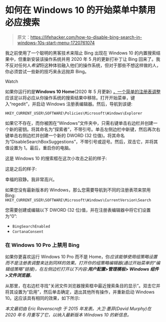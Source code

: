 # 如何在 Windows 10 的开始菜单中禁用必应搜索

> 原文：<https://lifehacker.com/how-to-disable-bing-search-in-windows-10s-start-menu-1720761074>

我之前使用了一个聪明的黑客技术来阻止 Bing 出现在 Windows 10 的内置搜索结果中，但重新安装该操作系统并用 2020 年 5 月的更新打补丁让 Bing 回来了。我不反对任何人*希望*将这种体验融入他们的操作系统，但对于那些不想这样做的人，你必须尝试一些新的技巧来永远抛弃 Bing。

Watch

如果你运行的是**Windows 10 Home**(2020 年 5 月更新) [，一个简单的注册表调整](https://superuser.com/posts/1531112/revisions) 应该足以将必应从你操作系统的搜索结果中移除。打开开始菜单，键入“regedit”，并启动 Windows 注册表编辑器。然后，导航到该键:

`HKEY_CURRENT_USER\SOFTWARE\Policies\Microsoft\Windows\Explorer`

如果它不存在，而你被困在“Windows”文件夹中，只需右键单击右边栏并创建一个新的密钥。将其命名为“探索者”，不带引号。单击左侧边栏中新键，然后再次右键单击右侧边栏并创建一个新的 DWORD (32 位值)。将其命名为“DisableSearchBoxSuggestions”，不带引号或逗号。然后，双击它，并将其值设置为 1。最后，重启你的电脑。

这是 Windows 10 的搜索框在这次小攻击之前的样子:

这是之后的样子:

幸福的寂静。我非常高兴。

如果您没有最新版本的 Windows，那么您需要导航到不同的注册表项来禁用 Bing: `HKEY_CURRENT_USER\SOFTWARE\Microsoft\Windows\CurrentVersion\Search`

您需要创建或编辑以下 DWORD (32 位)值，并在注册表编辑器中将它们设置为“0”:

*   `BingSearchEnabled`
*   `CortanaConsent`

### **在 Windows 10 Pro 上禁用 Bing**

如果你更喜欢运行 Windows 10 Pro 而不是 Home，你*应该能够使用组策略设置而不是注册表调整来达到同样的效果。打开你的组策略编辑器(通过开始菜单的“编辑组策略”链接)，在左侧边栏打开以下内容:**用户配置>管理模板> Windows 组件>文件浏览器**。*

从那里，在右边栏寻找“关闭文件浏览器搜索框中最近搜索条目的显示”。双击它并将其设置为“启用”，然后单击确定，退出其他所有操作，并重新启动 Windows 10。这应该具有相同的效果，如下所示:

*本文最初由 Eric Ravenscraft 于 2015 年发表。大卫·墨菲(David Murphy)在 2020 年 6 月重写了它，以纳入最新版本 Windows 10 的新信息。*